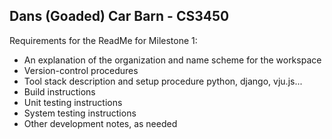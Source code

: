 ## Dans (Goaded) Car Barn - CS3450

Requirements for the ReadMe for Milestone 1:

- An explanation of the organization and name scheme for the workspace
- Version-control procedures
- Tool stack description and setup procedure
	python, django, vju.js...
- Build instructions
- Unit testing instructions
- System testing instructions
- Other development notes, as needed
